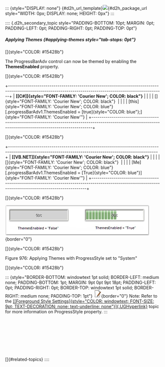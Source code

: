 ::: {style="DISPLAY: none"}
[](ms-xhelp:///?Id=d2h_url_template){#d2h_url_template}![](!package_url!){#d2h_package_url style="WIDTH: 0px; DISPLAY: none; HEIGHT: 0px"}
:::

:::: {.d2h_secondary_topic style="PADDING-BOTTOM: 10pt; MARGIN: 0pt; PADDING-LEFT: 0pt; PADDING-RIGHT: 0pt; PADDING-TOP: 0pt"}
##### Applying Themes {#applying-themes style="tab-stops: 0pt"}

[]{style="COLOR: #15428b"} 

The ProgressBarAdv control can now be themed by enabling the **ThemesEnabled** property.

[]{style="COLOR: #15428b"} 

+------------------------------------------------------------------------------------------------------------------------------------------------------------+
| **[\[C#\]]{style="FONT-FAMILY: 'Courier New'; COLOR: black"}**                                                                                             |
|                                                                                                                                                            |
| []{style="FONT-FAMILY: 'Courier New'; COLOR: black"}                                                                                                       |
|                                                                                                                                                            |
| [this]{style="FONT-FAMILY: 'Courier New'; COLOR: blue"}[.progressBarAdv1.ThemesEnabled = [true]{style="COLOR: blue"};]{style="FONT-FAMILY: 'Courier New'"} |
+------------------------------------------------------------------------------------------------------------------------------------------------------------+

[]{style="COLOR: #15428b"} 

+---------------------------------------------------------------------------------------------------------------------------------------------------------+
| **[\[VB.NET\]]{style="FONT-FAMILY: 'Courier New'; COLOR: black"}**                                                                                      |
|                                                                                                                                                         |
| []{style="FONT-FAMILY: 'Courier New'; COLOR: black"}                                                                                                    |
|                                                                                                                                                         |
| [Me]{style="FONT-FAMILY: 'Courier New'; COLOR: blue"}[.progressBarAdv1.ThemesEnabled = [True]{style="COLOR: blue"}]{style="FONT-FAMILY: 'Courier New'"} |
+---------------------------------------------------------------------------------------------------------------------------------------------------------+

[]{style="COLOR: #15428b"} 

![](ImagesExt/image76_960.jpg){border="0"}

[]{style="COLOR: #15428b"} 

Figure 976: Applying Themes with ProgressStyle set to \"System\"

[]{style="COLOR: #15428b"} 

::: {style="BORDER-BOTTOM: windowtext 1pt solid; BORDER-LEFT: medium none; PADDING-BOTTOM: 1pt; MARGIN: 9pt 0pt 9pt 18pt; PADDING-LEFT: 0pt; PADDING-RIGHT: 0pt; BORDER-TOP: windowtext 1pt solid; BORDER-RIGHT: medium none; PADDING-TOP: 1pt"}
![](ImagesExt/image76_1.jpg){border="0"} Note: Refer to the [[[Foreground Style Settings]{style="COLOR: windowtext; FONT-SIZE: 9pt; TEXT-DECORATION: none; text-underline: none"}]{.UGHyperlink}](../../../../../../../../Documents%20and%20Settings/sylviap/Desktop/Tools%20-%20Part%202.docx#_Foreground_Style_Settings) topic for more information on ProgressStyle property.
:::

 

 

 

 

[]{#related-topics}
::::
